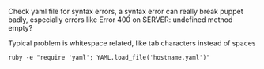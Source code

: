 Check yaml file for syntax errors, a syntax error can really break puppet badly, especially errors like
Error 400 on SERVER: undefined method empty? 

Typical problem is whitespace related, like tab characters instead of spaces

    ruby -e "require 'yaml'; YAML.load_file('hostname.yaml')"
